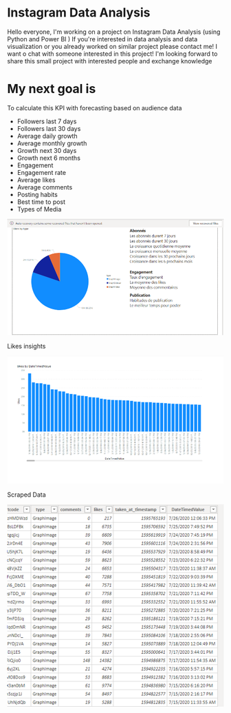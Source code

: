 # Instagram Data Analysis
Hello everyone, I'm working on a project on Instagram Data Analysis (using Python and Power BI ) If you're interested in data analysis and data visualization or you already worked on similar project please contact me! I want o chat with someone interested in this project! I'm looking forward to share this small project with interested people and exchange knowledge

# My next goal is

To calculate this KPI with forecasting based on audience data 


* Followers last 7 days
* Followers last 30 days
* Average daily growth
* Average monthly growth
* Growth next 30 days
* Growth next 6 months
* Engagement
* Engagement rate
* Average likes
* Average comments
* Posting habits
* Best time to post
* Types of Media

![](img/media.PNG)

Likes insights

![](img/likes_insights.PNG)

Scraped Data

![](img/scrap_ig.PNG)
